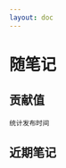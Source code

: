 ```yaml
---
layout: doc
---
```


<script setup>
  import { ref, onMounted } from 'vue'

  // SyntaxError: Named export 'CalendarHeatmap' not found. 
  // The requested module 'vue3-calendar-heatmap' is a CommonJS module, 
  // which may not support all module.exports as named exports.
  // import { CalendarHeatmap } from 'vue3-calendar-heatmap'
  import * as pkg from 'vue3-calendar-heatmap';
  const CalendarHeatmap = pkg.CalendarHeatmap || pkg;

  import { getTimestamp, timestampToFormatTime } from '../utils/date.tool.js';

  import { blog } from '../.vitepress/data/blog/blog.ts'

  const publishDates = ref([])
  const nowDate = ref('1970-01-01')

  onMounted(() => {
    publishDates.value = calcDates(blog)
    nowDate.value = getNowDate()
  })

  // 统计笔记发布量
  const calcDates = (D) => {
    const timeCount = {};
    D.forEach((entry) => {
      const date = entry.time;
      timeCount[date] = (timeCount[date] || 0) + 1;
    });

    // 转换成所需的数据结构
    const result = Object.entries(timeCount).map(([date, count]) => ({
      date,
      count,
    }));

    return result
  };

  // 获取当前时间
  const getNowDate = () => {
    return timestampToFormatTime(getTimestamp(), 'yyyy-MM-dd') 
  }
</script>

<style>
@import 'vue3-calendar-heatmap/dist/style.css';

.vch__legend {
  margin-top: 2px;
  font-size: 10px;
}
</style>

# 随笔记

## 贡献值

`统计发布时间`

<CalendarHeatmap :values="publishDates" :end-date="nowDate" :round="2" />

## 近期笔记
